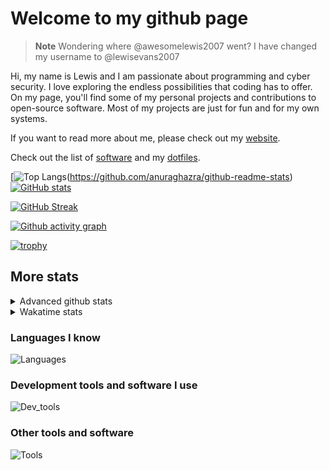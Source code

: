 # Welcome to my github page

> **Note**
> Wondering where @awesomelewis2007 went? I have changed my username to @lewisevans2007

Hi, my name is Lewis and I am passionate about programming and cyber security. I love exploring the endless possibilities that coding has to offer. On my page, you'll find some of my personal projects and contributions to open-source software. Most of my projects are just for fun and for my own systems.

If you want to read more about me, please check out my [website](https://lewisevans2007.github.io/).

Check out the list of [software](https://github.com/lewisevans2007/lewisevans2007/blob/master/software.md) and my [dotfiles](https://github.com/lewisevans2007/dotfiles).

[![Top Langs](https://github-readme-stats.vercel.app/api/top-langs/?username=lewisevans2007&hide=html,css,jupyter%20notebook&langs_count=10&layout=donut&theme=transparent&exclude_repo=GPT-code-repository,Obsidian_vault,Apple-PowerManagement,Apple-Security,CMake,qemu,swift,tcpdump,xnu)(https://github.com/anuraghazra/github-readme-stats) 
[![GitHub stats](https://github-readme-stats.vercel.app/api?username=lewisevans2007&show_icons=true&theme=transparent)](https://github.com/anuraghazra/github-readme-stats)

[![GitHub Streak](https://streak-stats.demolab.com?user=lewisevans2007&theme=transparent)](https://git.io/streak-stats)

[![Github activity graph](https://github-readme-activity-graph.vercel.app/graph?username=lewisevans2007&theme=github-compact&area=true)](https://github.com/ashutosh00710/github-readme-activity-graph)

[![trophy](https://github-profile-trophy.vercel.app/?username=lewisevans2007&theme=darkhub)](https://github.com/ryo-ma/github-profile-trophy)

## More stats
<details close>
<summary>Advanced github stats</summary>
<br>
  
![Metrics](https://raw.githubusercontent.com/lewisevans2007/lewisevans2007/master/github-metrics.svg)
  
</details>

<details close>
<summary>Wakatime stats</summary>
<br>

<!--START_SECTION:waka-->

```txt
Python       1 hr 24 mins    ███████▓░░░░░░░░░░░░░░░░░   30.66 %
Markdown     1 hr 22 mins    ███████▓░░░░░░░░░░░░░░░░░   30.01 %
Other        1 hr 3 mins     █████▓░░░░░░░░░░░░░░░░░░░   23.10 %
Text         17 mins         █▓░░░░░░░░░░░░░░░░░░░░░░░   06.33 %
JSON         6 mins          ▓░░░░░░░░░░░░░░░░░░░░░░░░   02.39 %
PowerShell   5 mins          ▓░░░░░░░░░░░░░░░░░░░░░░░░   02.15 %
Swift        4 mins          ▒░░░░░░░░░░░░░░░░░░░░░░░░   01.71 %
Bash         4 mins          ▒░░░░░░░░░░░░░░░░░░░░░░░░   01.53 %
C++          3 mins          ▒░░░░░░░░░░░░░░░░░░░░░░░░   01.28 %
CSV          1 min           ░░░░░░░░░░░░░░░░░░░░░░░░░   00.64 %
C            0 secs          ░░░░░░░░░░░░░░░░░░░░░░░░░   00.11 %
INI          0 secs          ░░░░░░░░░░░░░░░░░░░░░░░░░   00.04 %
Cocoa        0 secs          ░░░░░░░░░░░░░░░░░░░░░░░░░   00.02 %
JavaScript   0 secs          ░░░░░░░░░░░░░░░░░░░░░░░░░   00.02 %
```

<!--END_SECTION:waka-->
</details>

### Languages I know
![Languages](https://skillicons.dev/icons?i=python,cpp,cs,c,javascript,nodejs,dotnet,bash,css,html,rust)
### Development tools and software I use
![Dev_tools](https://skillicons.dev/icons?i=git,docker,github,googlecloud,vscode,visualstudio,raspberrypi,linux,powershell,replit)
### Other tools and software
![Tools](https://skillicons.dev/icons?i=blender,ps,pr,ai,xd,figma)
